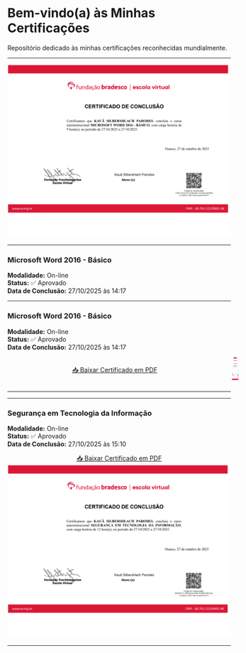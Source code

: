 # Bem-vindo(a) às Minhas Certificações

Repositório dedicado às minhas certificações reconhecidas mundialmente.

---

<img src="MicrosoftWord2016Basico.png" alt="Certificado Microsoft Word 2016 - Básico">

---
### Microsoft Word 2016 - Básico  
**Modalidade:** On-line  
**Status:** ✅ Aprovado  
**Data de Conclusão:** 27/10/2025 às 14:17  

---
### Microsoft Word 2016 - Básico  
**Modalidade:** On-line  
**Status:** ✅ Aprovado  
**Data de Conclusão:** 27/10/2025 às 14:17  

<div style="display: flex; align-items: center; justify-content: center;">
  <!-- Link centralizado -->
  <div style="flex: 1; text-align: center;">
    <a href="MicrosoftWord2016Basico.pdf">📥 Baixar Certificado em PDF</a>
  </div>

  <!-- Avatar à direita -->
  <div style="flex: 0;">
    <img src="MicrosoftWord2016Basico.png" alt="Avatar" style="width: 60px; height: 60px; border-radius: 50%; margin-left: 20px;">
  </div>
</div>

---

---

### Segurança em Tecnologia da Informação  
**Modalidade:** On-line  
**Status:** ✅ Aprovado  
**Data de Conclusão:** 27/10/2025 às 15:10  

<p align="center">
  <a href="SegurancaemTecnologiadaInformacao.pdf">📥 Baixar Certificado em PDF</a><br>
  <img src="SegurancaemTecnologiadaInformacao.png" alt="Certificado Segurança em Tecnologia da Informação">
</p>

---
 
